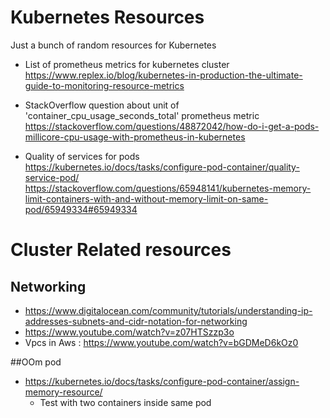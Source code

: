 # Kubernetes Resources

Just a bunch of random resources for Kubernetes

* List of prometheus metrics for kubernetes cluster  
  https://www.replex.io/blog/kubernetes-in-production-the-ultimate-guide-to-monitoring-resource-metrics


* StackOverflow question about unit of 'container_cpu_usage_seconds_total' prometheus metric  
  https://stackoverflow.com/questions/48872042/how-do-i-get-a-pods-millicore-cpu-usage-with-prometheus-in-kubernetes


* Quality of services for pods  
  https://kubernetes.io/docs/tasks/configure-pod-container/quality-service-pod/  
  https://stackoverflow.com/questions/65948141/kubernetes-memory-limit-containers-with-and-without-memory-limit-on-same-pod/65949334#65949334

# Cluster Related resources

## Networking

* https://www.digitalocean.com/community/tutorials/understanding-ip-addresses-subnets-and-cidr-notation-for-networking
* https://www.youtube.com/watch?v=z07HTSzzp3o
* Vpcs in Aws : https://www.youtube.com/watch?v=bGDMeD6kOz0

##OOm pod
* https://kubernetes.io/docs/tasks/configure-pod-container/assign-memory-resource/
  * Test with two containers inside same pod
